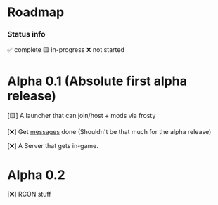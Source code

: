 # Roadmap

### Status info

✅ complete
🟨 in-progress
❌ not started

# Alpha 0.1 (Absolute first alpha release)

[🟨] A launcher that can join/host + mods via frosty

[❌] Get [messages](/GhidraStuff/BreeMsgs/Categories.h) done (Shouldn't be that much for the alpha release)

[❌] A Server that gets in-game.

# Alpha 0.2

[❌] RCON stuff
